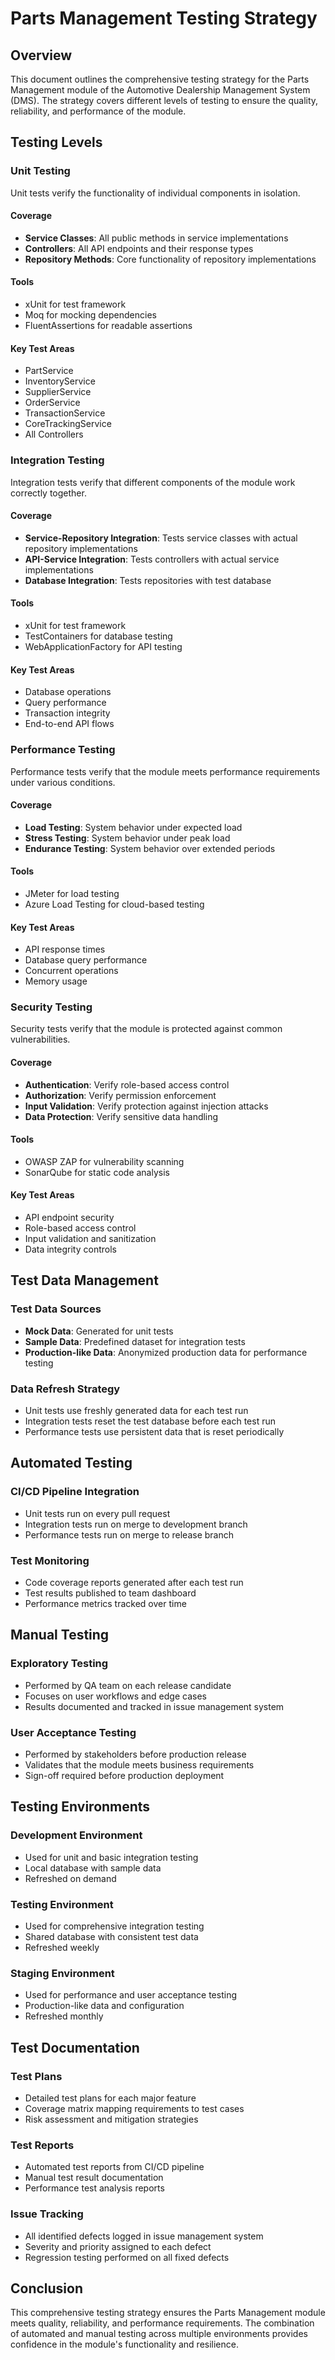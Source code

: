 # Parts Management Testing Strategy

## Overview

This document outlines the comprehensive testing strategy for the Parts Management module of the Automotive Dealership Management System (DMS). The strategy covers different levels of testing to ensure the quality, reliability, and performance of the module.

## Testing Levels

### Unit Testing

Unit tests verify the functionality of individual components in isolation.

#### Coverage
- **Service Classes**: All public methods in service implementations
- **Controllers**: All API endpoints and their response types
- **Repository Methods**: Core functionality of repository implementations

#### Tools
- xUnit for test framework
- Moq for mocking dependencies
- FluentAssertions for readable assertions

#### Key Test Areas
- PartService
- InventoryService
- SupplierService
- OrderService
- TransactionService
- CoreTrackingService
- All Controllers

### Integration Testing

Integration tests verify that different components of the module work correctly together.

#### Coverage
- **Service-Repository Integration**: Tests service classes with actual repository implementations
- **API-Service Integration**: Tests controllers with actual service implementations
- **Database Integration**: Tests repositories with test database

#### Tools
- xUnit for test framework
- TestContainers for database testing
- WebApplicationFactory for API testing

#### Key Test Areas
- Database operations
- Query performance
- Transaction integrity
- End-to-end API flows

### Performance Testing

Performance tests verify that the module meets performance requirements under various conditions.

#### Coverage
- **Load Testing**: System behavior under expected load
- **Stress Testing**: System behavior under peak load
- **Endurance Testing**: System behavior over extended periods

#### Tools
- JMeter for load testing
- Azure Load Testing for cloud-based testing

#### Key Test Areas
- API response times
- Database query performance
- Concurrent operations
- Memory usage

### Security Testing

Security tests verify that the module is protected against common vulnerabilities.

#### Coverage
- **Authentication**: Verify role-based access control
- **Authorization**: Verify permission enforcement
- **Input Validation**: Verify protection against injection attacks
- **Data Protection**: Verify sensitive data handling

#### Tools
- OWASP ZAP for vulnerability scanning
- SonarQube for static code analysis

#### Key Test Areas
- API endpoint security
- Role-based access control
- Input validation and sanitization
- Data integrity controls

## Test Data Management

### Test Data Sources
- **Mock Data**: Generated for unit tests
- **Sample Data**: Predefined dataset for integration tests
- **Production-like Data**: Anonymized production data for performance testing

### Data Refresh Strategy
- Unit tests use freshly generated data for each test run
- Integration tests reset the test database before each test run
- Performance tests use persistent data that is reset periodically

## Automated Testing

### CI/CD Pipeline Integration
- Unit tests run on every pull request
- Integration tests run on merge to development branch
- Performance tests run on merge to release branch

### Test Monitoring
- Code coverage reports generated after each test run
- Test results published to team dashboard
- Performance metrics tracked over time

## Manual Testing

### Exploratory Testing
- Performed by QA team on each release candidate
- Focuses on user workflows and edge cases
- Results documented and tracked in issue management system

### User Acceptance Testing
- Performed by stakeholders before production release
- Validates that the module meets business requirements
- Sign-off required before production deployment

## Testing Environments

### Development Environment
- Used for unit and basic integration testing
- Local database with sample data
- Refreshed on demand

### Testing Environment
- Used for comprehensive integration testing
- Shared database with consistent test data
- Refreshed weekly

### Staging Environment
- Used for performance and user acceptance testing
- Production-like data and configuration
- Refreshed monthly

## Test Documentation

### Test Plans
- Detailed test plans for each major feature
- Coverage matrix mapping requirements to test cases
- Risk assessment and mitigation strategies

### Test Reports
- Automated test reports from CI/CD pipeline
- Manual test result documentation
- Performance test analysis reports

### Issue Tracking
- All identified defects logged in issue management system
- Severity and priority assigned to each defect
- Regression testing performed on all fixed defects

## Conclusion

This comprehensive testing strategy ensures the Parts Management module meets quality, reliability, and performance requirements. The combination of automated and manual testing across multiple environments provides confidence in the module's functionality and resilience.
